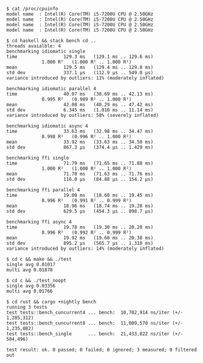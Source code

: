 	$ cat /proc/cpuinfo
	model name	: Intel(R) Core(TM) i5-7200U CPU @ 2.50GHz
	model name	: Intel(R) Core(TM) i5-7200U CPU @ 2.50GHz
	model name	: Intel(R) Core(TM) i5-7200U CPU @ 2.50GHz
	model name	: Intel(R) Core(TM) i5-7200U CPU @ 2.50GHz

	$ cd haskell && stack bench cd ..
	threads avaialble: 4
	benchmarking idiomatic single
	time                 129.3 ms   (129.1 ms .. 129.6 ms)
			     1.000 R²   (1.000 R² .. 1.000 R²)
	mean                 129.5 ms   (129.4 ms .. 129.8 ms)
	std dev              337.1 μs   (112.9 μs .. 549.0 μs)
	variance introduced by outliers: 11% (moderately inflated)

	benchmarking idiomatic parallel 4
	time                 40.07 ms   (38.69 ms .. 42.13 ms)
			     0.995 R²   (0.989 R² .. 1.000 R²)
	mean                 42.08 ms   (40.29 ms .. 47.42 ms)
	std dev              6.345 ms   (1.010 ms .. 11.14 ms)
	variance introduced by outliers: 58% (severely inflated)

	benchmarking idiomatic async 4
	time                 33.63 ms   (32.98 ms .. 34.47 ms)
			     0.998 R²   (0.996 R² .. 1.000 R²)
	mean                 33.92 ms   (33.63 ms .. 34.50 ms)
	std dev              867.3 μs   (374.4 μs .. 1.429 ms)

	benchmarking ffi single
	time                 71.79 ms   (71.65 ms .. 71.88 ms)
			     1.000 R²   (1.000 R² .. 1.000 R²)
	mean                 71.70 ms   (71.63 ms .. 71.76 ms)
	std dev              116.0 μs   (84.88 μs .. 154.2 μs)

	benchmarking ffi parallel 4
	time                 19.00 ms   (18.60 ms .. 19.45 ms)
			     0.996 R²   (0.991 R² .. 0.999 R²)
	mean                 18.96 ms   (18.74 ms .. 19.28 ms)
	std dev              629.5 μs   (454.3 μs .. 898.7 μs)

	benchmarking ffi async 4
	time                 19.78 ms   (19.30 ms .. 20.20 ms)
			     0.996 R²   (0.992 R² .. 0.999 R²)
	mean                 19.92 ms   (19.60 ms .. 20.38 ms)
	std dev              895.2 μs   (565.7 μs .. 1.318 ms)
	variance introduced by outliers: 14% (moderately inflated)

	$ cd c && make && ./test
	single avg 0.01017
	multi avg 0.01878

	$ cd c && ./test_noopt
	single avg 0.03356
	multi avg 0.01766

	$ cd rust && cargo +nightly bench
	running 3 tests
	test tests::bench_cuncurrent4 ... bench:  10,702,914 ns/iter (+/- 1,285,312)
	test tests::bench_cuncurrent8 ... bench:  11,089,570 ns/iter (+/- 1,235,082)
	test tests::bench_single      ... bench:  21,433,822 ns/iter (+/- 584,496)

	test result: ok. 0 passed; 0 failed; 0 ignored; 3 measured; 0 filtered out

